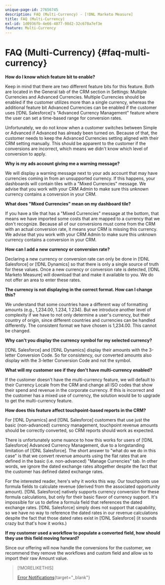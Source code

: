 ```yaml
---
unique-page-id: 27656745
description: FAQ (Multi-Currency) - [!DNL Marketo Measure]
title: FAQ (Multi-Currency)
exl-id: 1d0936fb-4e66-4877-98d2-32c678a7ef3e
feature: Multi-Currency
---
```

# FAQ (Multi-Currency) {#faq-multi-currency}

**How do I know which feature bit to enable?**

Keep in mind that there are two different feature bits for this feature. Both are located in the General tab of the CRM section in Settings: Multiple Currencies and Advanced Currencies. Multiple Currencies should be enabled if the customer utilizes more than a single currency, whereas the additional feature bit Advanced Currencies can be enabled if the customer uses [!DNL Salesforce]'s "Advanced Currency Management" feature where the user can set a time-based range for conversion rates.

Unfortunately, we do not know when a customer switches between Simple or Advanced if Advanced has already been turned on. Because of that, the customer needs to keep the Advanced Currencies setting aligned with their CRM setting manually. This should be apparent to the customer if the conversions are incorrect, which means we didn't know which level of conversion to apply.

**Why is my ads account giving me a warning message?**

We will display a warning message next to your ads account that may have currencies coming in from an unsupported currency. If this happens, your dashboards will contain tiles with a "Mixed Currencies" message. We advise that you work with your CRM Admin to make sure this unknown currency contains a conversion in your CRM.

**What does "Mixed Currencies" mean on my dashboard tile?**

If you have a tile that has a "Mixed Currencies" message at the bottom, that means we have imported some costs that are mapped to a currency that we don't recognize. Because all of our conversions must come from the CRM with an actual conversion rate, it means your CRM is missing this currency. We advise that you work with your CRM Admin to make sure this unknown currency contains a conversion in your CRM.

**How can I add a new currency or conversion rate?**

Declaring a new currency or conversion rate can only be done in [!DNL Salesforce] or [!DNL Dynamics] so that there is only a single source of truth for these values. Once a new currency or conversion rate is detected, [!DNL Marketo Measure] will download that and make it available to you. We do not offer an area to enter these rates.

**The currency is not displaying in the correct format. How can I change this?**

We understand that some countries have a different way of formatting amounts (e.g., 1,234.00, 1.234, 1 234). But we introduce another level of complexity if we have to not only determine a user's currency, but their country of origin, since different countries and currencies can be handled differently. The consistent format we have chosen is 1,234.00. This cannot be changed.

**Why can't you display the currency symbol for my selected currency?**

[!DNL Salesforce] and [!DNL Dynamics] display their amounts with the 3-letter Conversion Code. So for consistency, our converted amounts also display with the 3-letter Conversion Code and not the symbol.

**What will my customer see if they don't have multi-currency enabled?**

If the customer doesn't have the multi-currency feature, we will default to their Currency Locale from the CRM and change all ISO codes that show their spend and revenue in the corporate currency. If this is incorrect and the customer has a mixed use of currency, the solution would be to upgrade to get the multi-currency feature.

**How does this feature affect touchpoint-based reports in the CRM?**

For [!DNL Dynamics] and [!DNL Salesforce] customers that use just the basic (non-advanced) currency management, touchpoint revenue amounts should be correctly converted, so CRM reports should work as expected.

There is unfortunately some nuance to how this works for users of [!DNL Salesforce] Advanced Currency Management, due to a longstanding limitation of [!DNL Salesforce]. The short answer to "what do we do in this case" is that we convert revenue amounts using the flat rates that are defined in the basic (i.e. non-advanced) "Manage Currencies" tab. In other words, we ignore the dated exchange rates altogether despite the fact that the customer has defined dated exchange rates.

For the interested reader, here's why it works this way. Our touchpoints use formula fields to calculate revenue (derived from the associated opportunity amount). [!DNL Salesforce] natively supports currency conversion for these formula calculations, but only for their basic flavor of currency support. It's impossible for us to define a formula field that references the dated exchange rates. [!DNL Salesforce] simply does not support that capability, so we have no way to reference the dated rates in our revenue calculations despite the fact that those dated rates exist in [!DNL Salesforce] (it sounds crazy but that's how it works.)

**If my customer used a workflow to populate a converted field, how should they use this field moving forward?**

Since our offering will now handle the conversions for the customer, we recommend they remove the workflows and custom field and allow us to import their raw Amount value.

>[!MORELIKETHIS]
>
>[Error Notifications](/help/configuration-and-setup/getting-started-with-marketo-measure/error-notifications.md){target="_blank"}
